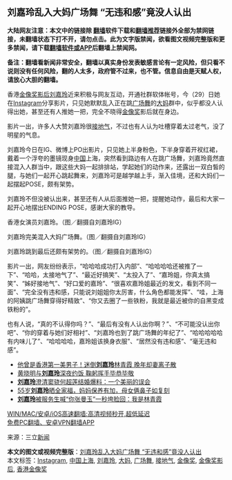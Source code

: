  <h2>刘嘉玲乱入大妈广场舞 “无违和感”竟没人认出</h2> <p class="notice"><b>大陆网友注意：本文中的链接除 <a href="https://github.com/bannedbook/fanqiang" >翻墙</a>软件下载和<a href="https://github.com/killgcd/justmysocks/blob/master/README.md">翻墙推荐</a>链接外全部为禁网链接，未翻墙状态下打不开，请勿点击。此为文字版禁闻，欲看图文视频完整版和更多禁闻，请下载<a href="https://github.com/bannedbook/fanqiang">翻墙软件或APP</a>后翻墙上禁闻网。</p><p>备注：翻墙看新闻非常安全，翻墙以真实身份发表敏感言论有一定风险，但只看不说则没有任何风险，翻的人太多，政府管不过来，也不管。信息自由是天赋人权，请放心大胆的翻墙。</b></p>  <div class="entry"> <p>香港<a href="https://www.bannedbook.org/bnews/tag/%E9%87%91%E5%83%8F%E5%A5%96%E5%BD%B1%E5%90%8E/" class="st_tag internal_tag" rel="tag" title="标签 金像奖影后 下的日志">金像奖影后</a><a href="https://www.bannedbook.org/bnews/tag/%e5%88%98%e5%98%89%e7%8e%b2/" class="st_tag internal_tag" rel="tag" title="标签 刘嘉玲 下的日志">刘嘉玲</a>近来积极与网友互动，开通社群软体帐号，今（29）日她在<a href="https://www.bannedbook.org/bnews/tag/instagram/" class="st_tag internal_tag" rel="tag" title="标签 Instagram 下的日志">Instagram</a>分享影片，只见她默默乱入正在跳<a href="https://www.bannedbook.org/bnews/tag/%e5%b9%bf%e5%9c%ba%e8%88%9e/" class="st_tag internal_tag" rel="tag" title="标签 广场舞 下的日志">广场舞</a>的<a href="https://www.bannedbook.org/bnews/tag/%e5%a4%a7%e5%a6%88/" class="st_tag internal_tag" rel="tag" title="标签 大妈 下的日志">大妈</a>群中，似乎都没人认得出她，甚至还有人推她一把，完全不晓得<a href="https://www.bannedbook.org/bnews/tag/%e9%87%91%e5%83%8f%e5%a5%96/" class="st_tag internal_tag" rel="tag" title="标签 金像奖 下的日志">金像奖</a>影后就在身边。</p> <p>影片一出，许多人大赞刘嘉玲很<a href="https://www.bannedbook.org/bnews/tag/%E6%8E%A5%E5%9C%B0%E6%B0%94/" class="st_tag internal_tag" rel="tag" title="标签 接地气 下的日志">接地气</a>，不过也有人认为吐槽穿着太过老气，没了明星的气息。</p>  <p>刘嘉玲今日在IG、微博上PO出影片，只见她上半身粉色，下半身穿着开衩红裙，戴着一个浮夸的墨镜现身<span class='wp_keywordlink_affiliate'><a href="https://www.bannedbook.org/" title="中国" target="_blank">中国</a></span>上海，突然看到路边有人在跳广场舞，刘嘉玲竟然直接混入人群当中，跟这些大妈一起排排站，学起她们的动作来，还露出一双白皙的腿，与她们一起开心跳起舞来，刘嘉玲可是越学越上手，渐入佳境，还和大妈们一起摆起POSE，颇有架势。</p> <p>刘嘉玲不但没被认出来，甚至还有人从后面推她一把，提醒她动作，最后和大家一起开心地摆出ENDING POSE，感谢大家的教导。</p>  <p>香港女演员刘嘉玲。（图／翻摄自刘嘉玲IG）</p> <p>刘嘉玲完美混入大妈广场舞。（图／翻摄自刘嘉玲IG）</p>  <p>刘嘉玲跳到最后还颇有架势的。（图／翻摄自刘嘉玲IG）</p> <p>影片一出，网友纷纷表示，“哈哈哈成功打入内部”、“哈哈哈哈还被推了一下”、“哈哈，太接地气了”、“最近好搞笑”、“太投入了”、“嘉玲姐，你真太搞笑”、“姊好接地气”、“好口爱的嘉玲”、“很喜欢嘉玲姐最近的发文，看到不同一面”、“完全没有违和感，只能说刘姐姐你太厉害，什么角色都能发挥”、“哇，上海的阿姨跳广场舞穿得好精致”、“你又去圈了一些铁粉，我就是最近被你的自黑变成铁粉的”。</p>  <p>也有人说，“真的不认得你吗？”、“最后有没有人认出你啊？”、“不可能没认出你吧”、“你的穿着与她们好相衬”、“刘嘉玲也到了跳广场舞的年纪了”、“哈哈哈哈哈有内味儿了”、“哈哈哈哈，嘉玲姐该换身衣服”、“居然没有违和感”、“毫无违和感”。</p> <ul class='op-related-articles' title='相关阅读'> <li><a href='https://www.bannedbook.org/bnews/yule/20210505/1539927.html' target='_blank'>他曾是香港第一美男子！迷倒<b>刘嘉玲</b>林青霞 晚年却妻离子散</a></li> <li><a href='https://www.bannedbook.org/bnews/yule/20210502/1537941.html' target='_blank'>黄晓明与<b>刘嘉玲</b>深夜约饭 鞠躬挥手毕恭毕敬</a></li> <li><a href='https://www.bannedbook.org/bnews/yule/20210430/1536623.html' target='_blank'><b>刘嘉玲</b>澄清窦骁何超莲结婚爆料：一个美丽的误会</a></li> <li><a href='https://www.bannedbook.org/bnews/yule/20210425/1533207.html' target='_blank'>55岁<b>刘嘉玲</b>晒全家福，妈妈保养有加，母女俩鼻子如复刻</a></li> <li><a href='https://www.bannedbook.org/bnews/yule/20210423/1531968.html' target='_blank'><b>刘嘉玲</b>被服务生喊“你张曼玉”一秒垮脸回：我是林青霞</a></li> </ul> <p class="texttj"> <a href="https://github.com/bannedbook/fanqiang/wiki/V2ray%E6%9C%BA%E5%9C%BA" target="_blank">WIN/MAC/安卓/iOS高速翻墙:高清视频秒开,超低延迟</a><br/> <a href="https://github.com/bannedbook/fanqiang/wiki/%E7%A6%81%E9%97%BB%E7%BD%91%E5%AE%89%E5%8D%93%E7%BF%BB%E5%A2%99%E6%96%B0%E9%97%BBAPP" target="_blank">免费PC翻墙、安卓VPN翻墙APP</a></p><p> 来源：三立<span class='wp_keywordlink_affiliate'><a href="https://www.bannedbook.org/" title="新闻">新闻</a></span> </p><a name='sharetosocial'></a>       <div><b>本文的图文或视频完整版</b>：<a href='https://www.bannedbook.org/bnews/yule/20210530/1556441.html'>刘嘉玲乱入大妈广场舞 “无违和感”竟没人认出</a></div>  </div><!--END ENTRY--> <div class="postfooter"> <div>本文标签：<a href="https://www.bannedbook.org/bnews/tag/instagram/" rel="tag">Instagram</a>, <a href="https://www.bannedbook.org/bnews/tag/%E4%B8%AD%E5%9B%BD%E4%B8%8A%E6%B5%B7/" rel="tag">中国上海</a>, <a href="https://www.bannedbook.org/bnews/tag/%e5%88%98%e5%98%89%e7%8e%b2/" rel="tag">刘嘉玲</a>, <a href="https://www.bannedbook.org/bnews/tag/%e5%a4%a7%e5%a6%88/" rel="tag">大妈</a>, <a href="https://www.bannedbook.org/bnews/tag/%e5%b9%bf%e5%9c%ba%e8%88%9e/" rel="tag">广场舞</a>, <a href="https://www.bannedbook.org/bnews/tag/%E6%8E%A5%E5%9C%B0%E6%B0%94/" rel="tag">接地气</a>, <a href="https://www.bannedbook.org/bnews/tag/%e9%87%91%e5%83%8f%e5%a5%96/" rel="tag">金像奖</a>, <a href="https://www.bannedbook.org/bnews/tag/%E9%87%91%E5%83%8F%E5%A5%96%E5%BD%B1%E5%90%8E/" rel="tag">金像奖影后</a>, <a href="https://www.bannedbook.org/bnews/tag/%E9%A6%99%E6%B8%AF%E9%87%91%E5%83%8F%E5%A5%96/" rel="tag">香港金像奖</a></div>  </div><!--END POSTFOOTER--> 